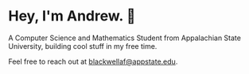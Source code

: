 # Hey, I'm Andrew. 🤖
A Computer Science and Mathematics Student from Appalachian State University, building cool stuff in my free time.

Feel free to reach out at blackwellaf@appstate.edu.
